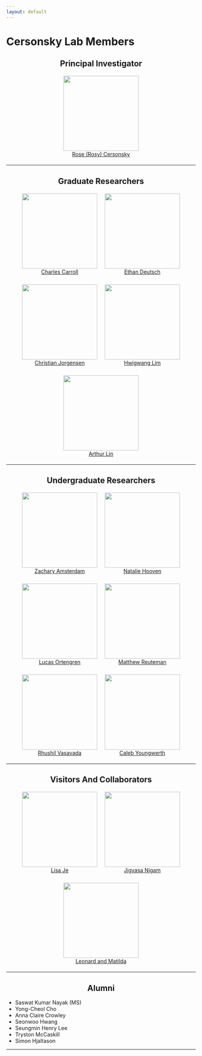 ```yaml
---
layout: default
---
```

# Cersonsky Lab Members

<head>
<style>
.profile-container {
 display: flex;
 flex-direction: row;
 flex-wrap: wrap;
 justify-content: center;
 align-items: center;
 gap: 25px 10px;
 max-width: 700px;
 margin-left: auto;
 margin-right: auto;
 margin-top: 20px;
 margin-bottom: 20px;
}
.profile {
 text-align: center;
 width: 210px;
}

ul {
 list-style-type: none;
 padding: 0
}

li {
 text-align: center;
}

@media print, screen and (max-width: 1100px) {
 .profile-container {
  max-width: 450px
 }
 .profile{
  width: 47%;
 }

@media print, screen and (max-width: 960px) {
 .profile-container {
  max-width: 700px
 }
 .profile{
  width: 31%;
 }

@media print, screen and (max-width: 720px) {
 .profile-container {
  max-width: 450px
 }
 .profile{
  width: 47%;
 }

</style>
</head>



<h2 style="text-align: center;"> Principal Investigator
</h2>

<div class="profile-container">
<div class="profile">
<a href="{{ site.baseurl }}/members/rose_(rosy)_cersonsky"><img src="{{ site.baseurl }}/assets/img/rose_(rosy)_cersonsky.png" style="width:200px; height:200px; object-fit:cover;"></a><br><a href="{{ site.baseurl }}/members/rose_(rosy)_cersonsky">Rose (Rosy) Cersonsky</a>
</div>
</div>


------


<h2 style="text-align: center;"> Graduate Researchers
</h2>

<div class="profile-container">
<div class="profile">
<a href="{{ site.baseurl }}/members/charles_carroll"><img src="{{ site.baseurl }}/assets/img/charles_carroll.png" style="width:200px; height:200px; object-fit:cover;"></a><br><a href="{{ site.baseurl }}/members/charles_carroll">Charles Carroll</a>
</div>
<div class="profile">
<a href="{{ site.baseurl }}/members/ethan_deutsch"><img src="{{ site.baseurl }}/assets/img/ethan_deutsch.png" style="width:200px; height:200px; object-fit:cover;"></a><br><a href="{{ site.baseurl }}/members/ethan_deutsch">Ethan Deutsch</a>
</div>
<div class="profile">
<a href="{{ site.baseurl }}/members/christian_jorgensen"><img src="{{ site.baseurl }}/assets/img/christian_jorgensen.png" style="width:200px; height:200px; object-fit:cover;"></a><br><a href="{{ site.baseurl }}/members/christian_jorgensen">Christian Jorgensen</a>
</div>
<div class="profile">
<a href="{{ site.baseurl }}/members/hwigwang_lim"><img src="{{ site.baseurl }}/assets/img/hwigwang_lim.png" style="width:200px; height:200px; object-fit:cover;"></a><br><a href="{{ site.baseurl }}/members/hwigwang_lim">Hwigwang Lim</a>
</div>
<div class="profile">
<a href="{{ site.baseurl }}/members/arthur_lin"><img src="{{ site.baseurl }}/assets/img/arthur_lin.png" style="width:200px; height:200px; object-fit:cover;"></a><br><a href="{{ site.baseurl }}/members/arthur_lin">Arthur Lin</a>
</div>
</div>


------


<h2 style="text-align: center;"> Undergraduate Researchers
</h2>

<div class="profile-container">
<div class="profile">
<a href="{{ site.baseurl }}/members/zachary_amsterdam"><img src="{{ site.baseurl }}/assets/img/zachary_amsterdam.png" style="width:200px; height:200px; object-fit:cover;"></a><br><a href="{{ site.baseurl }}/members/zachary_amsterdam">Zachary Amsterdam</a>
</div>
<div class="profile">
<a href="{{ site.baseurl }}/members/natalie_hooven"><img src="{{ site.baseurl }}/assets/img/natalie_hooven.png" style="width:200px; height:200px; object-fit:cover;"></a><br><a href="{{ site.baseurl }}/members/natalie_hooven">Natalie Hooven</a>
</div>
<div class="profile">
<a href="{{ site.baseurl }}/members/lucas_ortengren"><img src="{{ site.baseurl }}/assets/img/lucas_ortengren.png" style="width:200px; height:200px; object-fit:cover;"></a><br><a href="{{ site.baseurl }}/members/lucas_ortengren">Lucas Ortengren</a>
</div>
<div class="profile">
<a href="{{ site.baseurl }}/members/matthew_reuteman"><img src="{{ site.baseurl }}/assets/img/matthew_reuteman.png" style="width:200px; height:200px; object-fit:cover;"></a><br><a href="{{ site.baseurl }}/members/matthew_reuteman">Matthew Reuteman</a>
</div>
<div class="profile">
<a href="{{ site.baseurl }}/members/rhushil_vasavada"><img src="{{ site.baseurl }}/assets/img/rhushil_vasavada.png" style="width:200px; height:200px; object-fit:cover;"></a><br><a href="{{ site.baseurl }}/members/rhushil_vasavada">Rhushil Vasavada</a>
</div>
<div class="profile">
<a href="{{ site.baseurl }}/members/caleb_youngwerth"><img src="{{ site.baseurl }}/assets/img/caleb_youngwerth.jpg" style="width:200px; height:200px; object-fit:cover;"></a><br><a href="{{ site.baseurl }}/members/caleb_youngwerth">Caleb Youngwerth</a>
</div>
</div>


------


<h2 style="text-align: center;"> Visitors And Collaborators
</h2>

<div class="profile-container">
<div class="profile">
<a href="{{ site.baseurl }}/members/lisa_je"><img src="{{ site.baseurl }}/assets/img/lisa_je.png" style="width:200px; height:200px; object-fit:cover;"></a><br><a href="{{ site.baseurl }}/members/lisa_je">Lisa Je</a>
</div>
<div class="profile">
<a href="{{ site.baseurl }}/members/jigyasa_nigam"><img src="{{ site.baseurl }}/assets/img/jigyasa_nigam.png" style="width:200px; height:200px; object-fit:cover;"></a><br><a href="{{ site.baseurl }}/members/jigyasa_nigam">Jigyasa Nigam</a>
</div>
<div class="profile">
<a href="{{ site.baseurl }}/members/leonard_and_matilda"><img src="{{ site.baseurl }}/assets/img/leonard_and_matilda.jpg" style="width:200px; height:200px; object-fit:cover;"></a><br><a href="{{ site.baseurl }}/members/leonard_and_matilda">Leonard and Matilda</a>
</div>
</div>


------


<h2 style="text-align: center;"> Alumni
</h2>

<div class="container">
<ul>
	<li>Saswat Kumar Nayak (MS)</li>
	<li>Yong-Cheol Cho</li>
	<li>Anna Claire Crowley</li>
	<li>Seonwoo Hwang</li>
	<li>Seungmin Henry Lee</li>
	<li>Tryston McCaskill</li>
	<li>Simon Hjaltason</li>
</ul>
</div>


------
